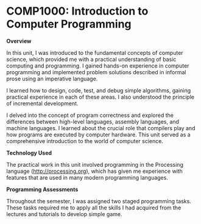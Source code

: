 # COMP1000: Introduction to Computer Programming

**Overview**

In this unit, I was introduced to the fundamental concepts of computer science, which provided me with a practical understanding of basic computing and programming. I gained hands-on experience in computer programming and implemented problem solutions described in informal prose using an imperative language.

I learned how to design, code, test, and debug simple algorithms, gaining practical experience in each of these areas. I also understood the principle of incremental development.

I delved into the concept of program correctness and explored the differences between high-level languages, assembly languages, and machine languages. I learned about the crucial role that compilers play and how programs are executed by computer hardware. This unit served as a comprehensive introduction to the world of computer science.

**Technology Used**

The practical work in this unit involved programming in the Processing language (http://processing.org), which has given me experience with features that are used in many modern programming languages.

**Programming Assessments**

Throughout the semester, I was assigned two staged programming tasks. These tasks required me to apply all the skills I had acquired from the lectures and tutorials to develop simple game.
